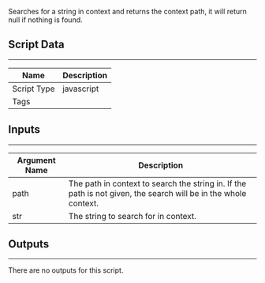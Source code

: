 Searches for a string in context and returns the context path, it will return null if nothing is found.

## Script Data

---

| **Name** | **Description** |
| --- | --- |
| Script Type | javascript |
| Tags |  |


## Inputs

---

| **Argument Name** | **Description** |
| --- | --- |
| path | The path in context to search the string in. If the path is not given, the search will be in the whole context. |
| str | The string to search for in context. |

## Outputs

---
There are no outputs for this script.
